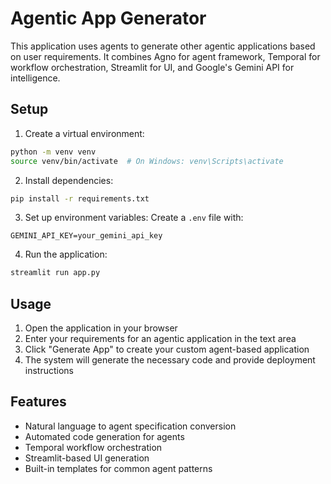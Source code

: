 # Agentic App Generator

This application uses agents to generate other agentic applications based on user requirements. It combines Agno for agent framework, Temporal for workflow orchestration, Streamlit for UI, and Google's Gemini API for intelligence.

## Setup

1. Create a virtual environment:
```bash
python -m venv venv
source venv/bin/activate  # On Windows: venv\Scripts\activate
```

2. Install dependencies:
```bash
pip install -r requirements.txt
```

3. Set up environment variables:
Create a `.env` file with:
```
GEMINI_API_KEY=your_gemini_api_key
```

4. Run the application:
```bash
streamlit run app.py
```

## Usage

1. Open the application in your browser
2. Enter your requirements for an agentic application in the text area
3. Click "Generate App" to create your custom agent-based application
4. The system will generate the necessary code and provide deployment instructions

## Features

- Natural language to agent specification conversion
- Automated code generation for agents
- Temporal workflow orchestration
- Streamlit-based UI generation
- Built-in templates for common agent patterns 